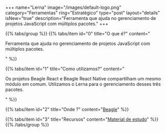 +++
name="Lerna"
image="/images/default-logo.png"
category="Ferramentas"
ring="Estratégico"
type="post"
layout="details"
isNew="true"
description="Ferramenta que ajuda no gerenciamento de projetos JavaScript com múltiplos pacotes."
+++

{{% tabs/group %}}
  {{% tabs/item id="0" title="O que é?" content="<p>Ferramenta que ajuda no gerenciamento de projetos JavaScript com múltiplos pacotes.</p>" %}}
  
  {{% tabs/item id="1" title="Como utilizamos?" content="<p>Os projetos Beagle React e Beagle React Native compartilham um mesmo módulo em comum. Utilizamos o Lerna para o gerenciamento desses três pacotes.</p>" %}}
  
  {{% tabs/item id="2" title="Onde ?" content="<a href='https://usebeagle.io/' target='_blank'>Beagle</a>" %}}

  {{% tabs/item id="3" title="Recursos" content="<a href='https://github.com/lerna/lerna' target='_blank'>Material de estudo</a>" %}}
{{% /tabs/group %}}